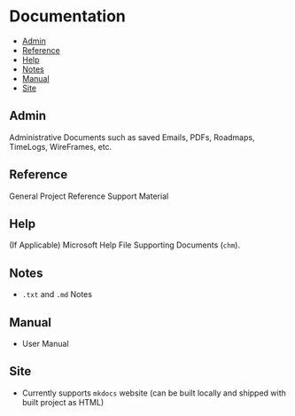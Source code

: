 # Documentation

- [Admin](Admin)
- [Reference](Reference)
- [Help](Help)
- [Notes](Notes)
- [Manual](Manual)
- [Site](Site)

## Admin

Administrative Documents such as saved Emails, PDFs, Roadmaps, TimeLogs, WireFrames, etc.

## Reference

General Project Reference Support Material

## Help

(If Applicable) Microsoft Help File Supporting Documents (`chm`).

## Notes

- `.txt` and `.md` Notes

## Manual

- User Manual

## Site

- Currently supports `mkdocs` website (can be built locally and shipped with built project as HTML)
